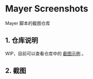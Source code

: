 # Mayer Screenshots

Mayer 脚本的截图仓库

## 1. 仓库说明

WIP，目前可以查看仓库中的 [截图示例](./dictionary/README.md) 。

## 2. 截图